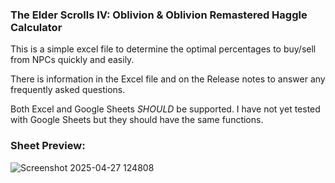 ### **The Elder Scrolls IV: Oblivion & Oblivion Remastered Haggle Calculator**

This is a simple excel file to determine the optimal percentages to buy/sell from NPCs quickly and easily.

There is information in the Excel file and on the Release notes to answer any frequently asked questions.

Both Excel and Google Sheets *SHOULD* be supported. I have not yet tested with Google Sheets but they should have the same functions.

### **Sheet Preview:**
![Screenshot 2025-04-27 124808](https://github.com/user-attachments/assets/df75646c-13c1-4956-916f-6058f8fc74ab)
